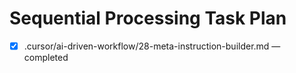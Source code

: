 # Sequential Processing Task Plan

- [x] .cursor/ai-driven-workflow/28-meta-instruction-builder.md — completed
